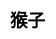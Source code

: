 ---
title: 猴子
layout: dream_interpretation/kind_single
description: 解梦 - 动物 - 猴子.
js: []
css: ["css/luck/dream_interpretation/dream_interpretation.css"]
---